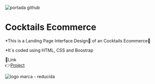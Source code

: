 ![portada github](https://github.com/DIGORACCOON4279/cocktails/assets/88150970/97b7c597-4009-4a4b-9717-6841ec62125e)

# Cocktails Ecommerce

*This is a Landing Page Interface Design🎫 of an Cocktails Ecommerce🛒

*It´s coded using HTML, CSS and Boostrap

🚀Link </br>
👉[Project](https://cocktails-7co7oxtxm-digoraccoon4279.vercel.app/)

![logo marca - reducida](https://github.com/DIGORACCOON4279/cocktails/assets/88150970/266feb1f-5d8e-4775-949c-144cd3142f3b)
